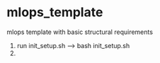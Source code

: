 # mlops_template
mlops template with basic structural requirements 

1) run init_setup.sh --> bash init_setup.sh
2) 
